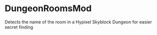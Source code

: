 # DungeonRoomsMod
Detects the name of the room in a Hypixel Skyblock Dungeon for easier secret finding
